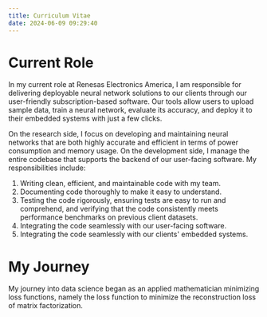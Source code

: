 ```yaml
---
title: Curriculum Vitae
date: 2024-06-09 09:29:40
---
```

# Current Role

In my current role at Renesas Electronics America, I am responsible for delivering deployable neural network solutions to our clients through our user-friendly subscription-based software. Our tools allow users to upload sample data, train a neural network, evaluate its accuracy, and deploy it to their embedded systems with just a few clicks.

On the research side, I focus on developing and maintaining neural networks that are both highly accurate and efficient in terms of power consumption and memory usage. On the development side, I manage the entire codebase that supports the backend of our user-facing software. My responsibilities include:

1. Writing clean, efficient, and maintainable code with my team.
2. Documenting code thoroughly to make it easy to understand.
3. Testing the code rigorously, ensuring tests are easy to run and comprehend, and verifying that the code consistently meets performance benchmarks on previous client datasets.
4. Integrating the code seamlessly with our user-facing software.
5. Integrating the code seamlessly with our clients' embedded systems.

# My Journey

My journey into data science began as an applied mathematician minimizing loss functions, namely the loss function to minimize the reconstruction loss of matrix factorization. 